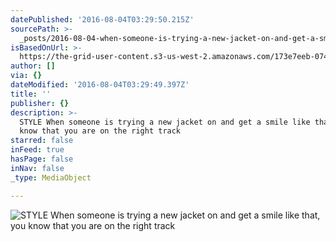 ```yaml
---
datePublished: '2016-08-04T03:29:50.215Z'
sourcePath: >-
  _posts/2016-08-04-when-someone-is-trying-a-new-jacket-on-and-get-a-smile-put-o.md
isBasedOnUrl: >-
  https://the-grid-user-content.s3-us-west-2.amazonaws.com/173e7eeb-074e-446e-bf95-55f9e3576bb0.jpg
author: []
via: {}
dateModified: '2016-08-04T03:29:49.397Z'
title: ''
publisher: {}
description: >-
  STYLE When someone is trying a new jacket on and get a smile like that, you
  know that you are on the right track 
starred: false
inFeed: true
hasPage: false
inNav: false
_type: MediaObject

---
```

![STYLE When someone is trying a new jacket on and get a smile like that, you know that you are on the right track ](https://the-grid-user-content.s3-us-west-2.amazonaws.com/173e7eeb-074e-446e-bf95-55f9e3576bb0.jpg)